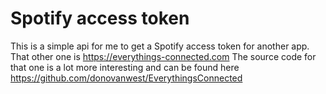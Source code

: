 # Spotify access token

This is a simple api for me to get a Spotify access token for another app.
That other one is https://everythings-connected.com
The source code for that one is a lot more interesting and can be
found here https://github.com/donovanwest/EverythingsConnected